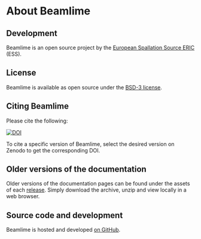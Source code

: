 # About Beamlime

## Development

Beamlime is an open source project by the [European Spallation Source ERIC](https://europeanspallationsource.se/) (ESS).

## License

Beamlime is available as open source under the [BSD-3 license](https://opensource.org/licenses/BSD-3-Clause).

## Citing Beamlime

Please cite the following:

[![DOI](https://zenodo.org/badge/FIXME.svg)](https://zenodo.org/doi/10.5281/zenodo.FIXME)

To cite a specific version of Beamlime, select the desired version on Zenodo to get the corresponding DOI.

## Older versions of the documentation

Older versions of the documentation pages can be found under the assets of each [release](https://github.com/scipp/beamlime/releases).
Simply download the archive, unzip and view locally in a web browser.

## Source code and development

Beamlime is hosted and developed [on GitHub](https://github.com/scipp/beamlime).
